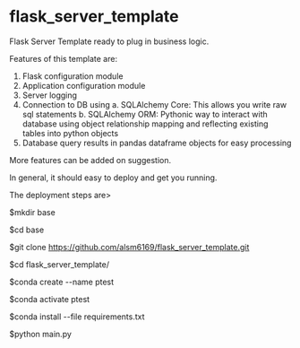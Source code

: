 # flask_server_template
Flask Server Template ready to plug in business logic.

Features of this template are:
1. Flask configuration module
2. Application configuration module
3. Server logging
4. Connection to DB using
  a. SQLAlchemy Core: This allows you write raw sql statements
  b. SQLAlchemy ORM: Pythonic way to interact with database using object relationship mapping and reflecting existing tables into python objects
5. Database query results in pandas dataframe objects for easy processing

More features can be added on suggestion.

In general, it should easy to deploy and get you running.

The deployment steps are>

$mkdir base

$cd base

$git clone https://github.com/alsm6169/flask_server_template.git

$cd flask_server_template/

$conda create --name ptest

$conda activate ptest

$conda install --file requirements.txt

$python main.py
